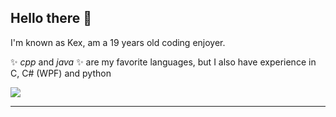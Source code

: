 ## Hello there 👋

I'm known as Kex, am a 19 years old coding enjoyer.

✨ _cpp_ and _java_ ✨ are my favorite languages, but I also have experience in C, C# (WPF) and python

![](https://dcbadge.vercel.app/api/shield/723925931928059955?compact=true)

---
